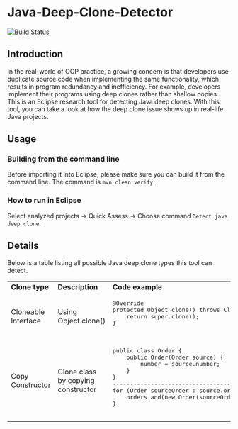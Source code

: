 # Java-Deep-Clone-Detector
[![Build Status](https://app.travis-ci.com/yiming-tang-cs/Java-Deep-Clone-Detector.svg?token=gywSHb5G1W81zrovzorQ&branch=master)](https://app.travis-ci.com/yiming-tang-cs/Java-Deep-Clone-Detector)
## Introduction

In the real-world of OOP practice, a growing concern is that developers use duplicate source code when implementing the same functionality, which results in program redundancy and inefficiency. For example, developers implement their programs using deep clones rather than shallow copies. This is an Eclipse research tool for detecting Java deep clones. With this tool, you can take a look at how the deep clone issue shows up in real-life Java projects.

## Usage

### Building from the command line

Before importing it into Eclipse, please make sure you can build it from the command line. The command is `mvn clean verify`.

### How to run in Eclipse
Select analyzed projects -> Quick Assess -> Choose command `Detect java deep clone`.

## Details

Below is a table listing all possible Java deep clone types this tool can detect.

<table>
<tr>
    <td> <b>Clone type</b> </td> <td>  <b>Description</b> </td><td> <b>Code example</b> </td>
</tr>

<tr>
    <td> Cloneable Interface </td><td>Using Object.clone()</td>
    <td>
        <pre>
@Override
protected Object clone() throws CloneNotSupportedException {
    return super.clone();
}
        </pre>
    </td>
</tr>
    
<tr>
    <td>Copy Constructor</td>
    <td>Clone class by copying constructor</td>
    <td><pre>
public class Order {
    public Order(Order source) {
        number = source.number;
    }
}
-------------------------------------------
for (Order sourceOrder : source.orders) {
    orders.add(new Order(sourceOrder));
}
        </pre>
    </td>
</tr>
</table>
